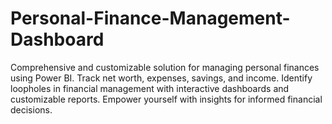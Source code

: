 # Personal-Finance-Management-Dashboard
Comprehensive and customizable solution for managing personal finances using Power BI. Track net worth, expenses, savings, and income. Identify loopholes in financial management with interactive dashboards and customizable reports. Empower yourself with insights for informed financial decisions.
